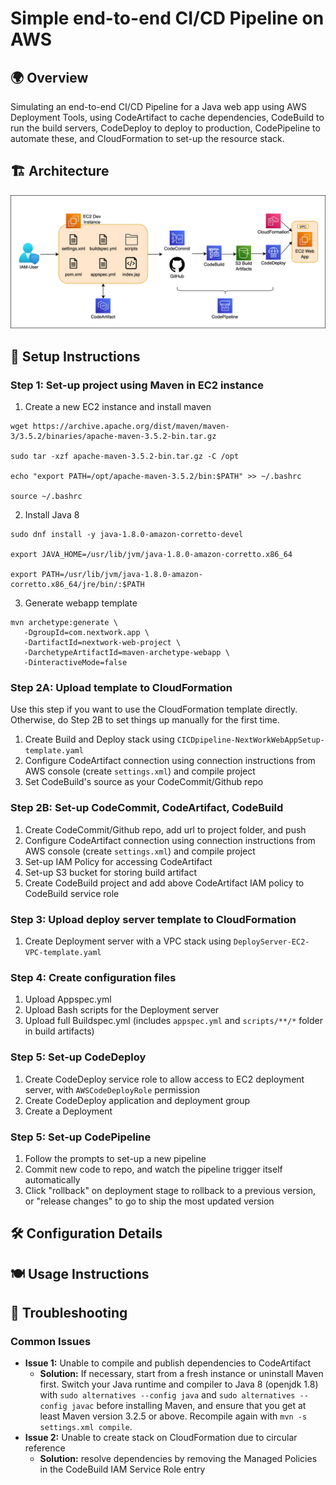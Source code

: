 # Simple end-to-end CI/CD Pipeline on AWS

## 🌍 Overview

Simulating an end-to-end CI/CD Pipeline for a Java web app using AWS Deployment Tools, using CodeArtifact to cache dependencies, CodeBuild to run the build servers, CodeDeploy to deploy to production, CodePipeline to automate these, and CloudFormation to set-up the resource stack.

## 🏗️ Architecture

![diagram](awsProject2.drawio.png)

## 🧱 Setup Instructions

### Step 1: Set-up project using Maven in EC2 instance

1. Create a new EC2 instance and install maven

```
wget https://archive.apache.org/dist/maven/maven-3/3.5.2/binaries/apache-maven-3.5.2-bin.tar.gz

sudo tar -xzf apache-maven-3.5.2-bin.tar.gz -C /opt

echo "export PATH=/opt/apache-maven-3.5.2/bin:$PATH" >> ~/.bashrc

source ~/.bashrc
```

2. Install Java 8

```
sudo dnf install -y java-1.8.0-amazon-corretto-devel

export JAVA_HOME=/usr/lib/jvm/java-1.8.0-amazon-corretto.x86_64

export PATH=/usr/lib/jvm/java-1.8.0-amazon-corretto.x86_64/jre/bin/:$PATH

```

3. Generate webapp template

```
mvn archetype:generate \
   -DgroupId=com.nextwork.app \
   -DartifactId=nextwork-web-project \
   -DarchetypeArtifactId=maven-archetype-webapp \
   -DinteractiveMode=false
```

### Step 2A: Upload template to CloudFormation

Use this step if you want to use the CloudFormation template directly. Otherwise, do Step 2B to set things up manually for the first time.

1. Create Build and Deploy stack using `CICDpipeline-NextWorkWebAppSetup-template.yaml`
2. Configure CodeArtifact connection using connection instructions from AWS console (create `settings.xml`) and compile project
3. Set CodeBuild's source as your CodeCommit/Github repo

### Step 2B: Set-up CodeCommit, CodeArtifact, CodeBuild

1. Create CodeCommit/Github repo, add url to project folder, and push
2. Configure CodeArtifact connection using connection instructions from AWS console (create `settings.xml`) and compile project
3. Set-up IAM Policy for accessing CodeArtifact
4. Set-up S3 bucket for storing build artifact
5. Create CodeBuild project and add above CodeArtifact IAM policy to CodeBuild service role

### Step 3: Upload deploy server template to CloudFormation

1. Create Deployment server with a VPC stack using `DeployServer-EC2-VPC-template.yaml`

### Step 4: Create configuration files

1. Upload Appspec.yml
2. Upload Bash scripts for the Deployment server
3. Upload full Buildspec.yml (includes `appspec.yml` and `scripts/**/*` folder in build artifacts)

### Step 5: Set-up CodeDeploy

1. Create CodeDeploy service role to allow access to EC2 deployment server, with `AWSCodeDeployRole` permission
2. Create CodeDeploy application and deployment group
3. Create a Deployment

### Step 5: Set-up CodePipeline

1. Follow the prompts to set-up a new pipeline
2. Commit new code to repo, and watch the pipeline trigger itself automatically
3. Click "rollback" on deployment stage to rollback to a previous version, or "release changes" to go to ship the most updated version

## 🛠️ Configuration Details

## 🍽️ Usage Instructions

## 🚨 Troubleshooting

### Common Issues

- **Issue 1:** Unable to compile and publish dependencies to CodeArtifact
  - **Solution:** If necessary, start from a fresh instance or uninstall Maven first. Switch your Java runtime and compiler to Java 8 (openjdk 1.8) with `sudo alternatives --config java` and `sudo alternatives --config javac` before installing Maven, and ensure that you get at least Maven version 3.2.5 or above. Recompile again with `mvn -s settings.xml compile`.
- **Issue 2:** Unable to create stack on CloudFormation due to	 circular reference
  - **Solution:** resolve dependencies by removing the Managed Policies in the CodeBuild IAM Service Role entry
